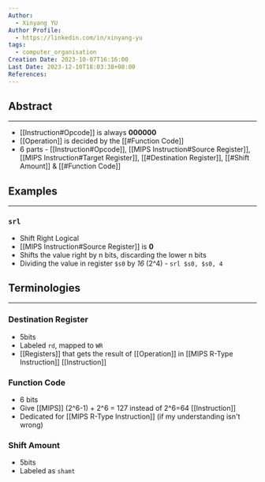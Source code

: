 ```yaml
---
Author:
  - Xinyang YU
Author Profile:
  - https://linkedin.com/in/xinyang-yu
tags:
  - computer_organisation
Creation Date: 2023-10-07T16:16:00
Last Date: 2023-12-10T18:03:38+08:00
References: 
---
```

## Abstract
---
 - [[Instruction#Opcode]] is always **000000**
- [[Operation]] is decided by the [[#Function Code]]
- 6 parts - [[Instruction#Opcode]], [[MIPS Instruction#Source Register]], [[MIPS Instruction#Target Register]], [[#Destination Register]], [[#Shift Amount]] & [[#Function Code]]

## Examples
---
### `srl`
- Shift Right Logical
- [[MIPS Instruction#Source Register]] is **0**
- Shifts the value right by n bits, discarding the lower n bits
- Dividing the value in register `$s0` by *16* (2^4) - `srl $s0, $s0, 4`

## Terminologies 
---
### Destination Register 
- 5bits
- Labeled `rd`, mapped to `WR`
- [[Registers]] that gets the result of [[Operation]] in [[MIPS R-Type Instruction]] [[Instruction]]
### Function Code
- 6 bits 
- Give [[MIPS]] (2^6-1) + 2^6 = 127 instead of 2^6=64 [[Instruction]]
- Dedicated for [[MIPS R-Type Instruction]] (if my understanding isn't wrong)
### Shift Amount 
- 5bits
- Labeled as `shamt`
